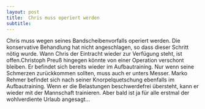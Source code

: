 ```yaml
---
layout: post
title:  Chris muss operiert werden
subtitle:  
---
```


Chris muss wegen seines Bandscheibenvorfalls operiert werden. Die konservative Behandlung hat nicht angeschlagen, so dass dieser Schritt nötig wurde. Wann Chris der Eintracht wieder zur Verfügung steht, ist offen.Christoph Preuß hingegen könnte von einer Operation verschont bleiben. Er befindet sich bereits wieder im Aufbautraining. Nur wenn seine Schmerzen zurückkommen sollten, muss auch er unters Messer. Marko Rehmer befindet sich nach seiner Knorpelquetschung ebenfalls im Aufbautraining. Wenn er die Belastungen beschwerdefrei übersteht, kann er wieder mit der Mannschaft trainieren. Aber bald ist ja für alle erstmal der wohlverdiente Urlaub angesagt...


